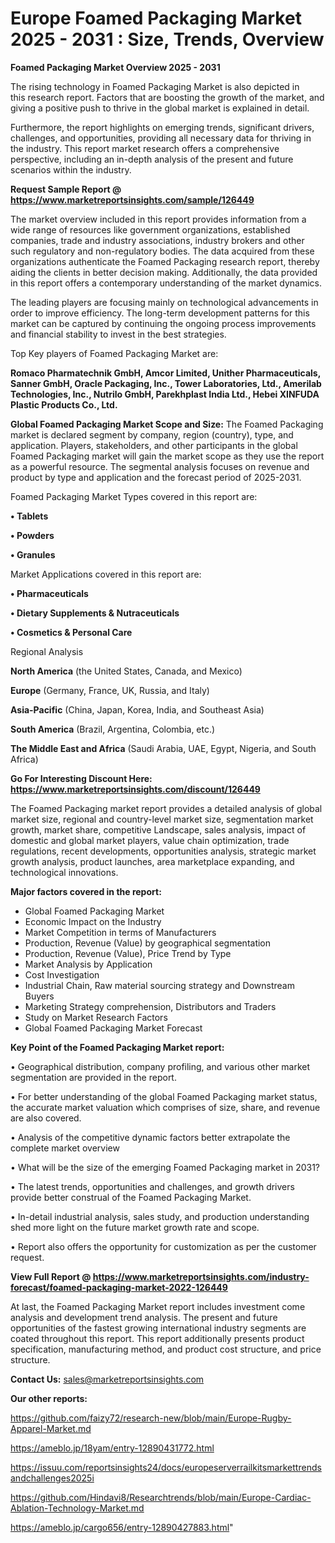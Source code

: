 # Europe Foamed Packaging Market 2025 - 2031 : Size, Trends, Overview

<Strong> Foamed Packaging Market Overview 2025 - 2031</strong>

The rising technology in Foamed Packaging Market is also depicted in this research report. Factors that are boosting the growth of the market, and giving a positive push to thrive in the global market is explained in detail.

Furthermore, the report highlights on emerging trends, significant drivers, challenges, and opportunities, providing all necessary data for thriving in the industry. This report market research offers a comprehensive perspective, including an in-depth analysis of the present and future scenarios within the industry.

<strong>Request Sample Report @ <a href=https://www.marketreportsinsights.com/sample/126449>https://www.marketreportsinsights.com/sample/126449</a></strong>

The market overview included in this report provides information from a wide range of resources like government organizations, established companies, trade and industry associations, industry brokers and other such regulatory and non-regulatory bodies. The data acquired from these organizations authenticate the Foamed Packaging research report, thereby aiding the clients in better decision making. Additionally, the data provided in this report offers a contemporary understanding of the market dynamics.

The leading players are focusing mainly on technological advancements in order to improve efficiency. The long-term development patterns for this market can be captured by continuing the ongoing process improvements and financial stability to invest in the best strategies.

Top Key players of Foamed Packaging Market are:

<strong>Romaco Pharmatechnik GmbH, Amcor Limited, Unither Pharmaceuticals, Sanner GmbH, Oracle Packaging, Inc., Tower Laboratories, Ltd., Amerilab Technologies, Inc., Nutrilo GmbH, Parekhplast India Ltd., Hebei XINFUDA Plastic Products Co., Ltd.</strong>

<strong><b>Global Foamed Packaging Market Scope and Size:</b></strong>
The Foamed Packaging market is declared segment by company, region (country), type, and application. Players, stakeholders, and other participants in the global Foamed Packaging market will gain the market scope as they use the report as a powerful resource. The segmental analysis focuses on revenue and product by type and application and the forecast period of 2025-2031.

Foamed Packaging Market Types covered in this report are:

<strong>• Tablets

• Powders

• Granules</strong>

Market Applications covered in this report are:

<strong>• Pharmaceuticals

• Dietary Supplements & Nutraceuticals

• Cosmetics & Personal Care</strong> 

Regional Analysis

<strong>North America</strong> (the United States, Canada, and Mexico)

<strong>Europe</strong> (Germany, France, UK, Russia, and Italy)

<strong>Asia-Pacific</strong> (China, Japan, Korea, India, and Southeast Asia)

<strong>South America</strong> (Brazil, Argentina, Colombia, etc.)

<strong>The Middle East and Africa</strong> (Saudi Arabia, UAE, Egypt, Nigeria, and South Africa)

<strong>Go For Interesting Discount Here: <a href=https://www.marketreportsinsights.com/discount/126449>https://www.marketreportsinsights.com/discount/126449</a></strong>

The Foamed Packaging market report provides a detailed analysis of global market size, regional and country-level market size, segmentation market growth, market share, competitive Landscape, sales analysis, impact of domestic and global market players, value chain optimization, trade regulations, recent developments, opportunities analysis, strategic market growth analysis, product launches, area marketplace expanding, and technological innovations.

<strong><b>Major factors covered in the report:</b></strong>
<ul>
  <li>Global Foamed Packaging Market </li>
  <li>Economic Impact on the Industry</li>
  <li>Market Competition in terms of Manufacturers</li>
  <li>Production, Revenue (Value) by geographical segmentation</li>
  <li>Production, Revenue (Value), Price Trend by Type</li>
  <li>Market Analysis by Application</li>
  <li>Cost Investigation</li>
  <li>Industrial Chain, Raw material sourcing strategy and Downstream Buyers</li>
  <li>Marketing Strategy comprehension, Distributors and Traders</li>
  <li>Study on Market Research Factors</li>
  <li>Global Foamed Packaging Market Forecast</li>
</ul>

<strong><b>Key Point of the Foamed Packaging Market report:</b></strong>

• Geographical distribution, company profiling, and various other market segmentation are provided in the report.

• For better understanding of the global Foamed Packaging market status, the accurate market valuation which comprises of size, share, and revenue are also covered.

• Analysis of the competitive dynamic factors better extrapolate the complete market overview

• What will be the size of the emerging Foamed Packaging market in 2031?

• The latest trends, opportunities and challenges, and growth drivers provide better construal of the Foamed Packaging Market.

• In-detail industrial analysis, sales study, and production understanding shed more light on the future market growth rate and scope.

• Report also offers the opportunity for customization as per the customer request.

<strong><b>View Full Report @ <a href=https://www.marketreportsinsights.com/industry-forecast/foamed-packaging-market-2022-126449>https://www.marketreportsinsights.com/industry-forecast/foamed-packaging-market-2022-126449</a></b></strong>


At last, the Foamed Packaging Market report includes investment come analysis and development trend analysis. The present and future opportunities of the fastest growing international industry segments are coated throughout this report. This report additionally presents product specification, manufacturing method, and product cost structure, and price structure.

<strong>Contact Us:</strong>
sales@marketreportsinsights.com

<strong>Our other reports:</strong>

<a href=https://github.com/faizy72/research-new/blob/main/Europe-Rugby-Apparel-Market.md>https://github.com/faizy72/research-new/blob/main/Europe-Rugby-Apparel-Market.md</a>

<a href=https://ameblo.jp/18yam/entry-12890431772.html>https://ameblo.jp/18yam/entry-12890431772.html</a>

<a href=https://issuu.com/reportsinsights24/docs/europeserverrailkitsmarkettrendsandchallenges2025i>https://issuu.com/reportsinsights24/docs/europeserverrailkitsmarkettrendsandchallenges2025i</a>

<a href=https://github.com/Hindavi8/Researchtrends/blob/main/Europe-Cardiac-Ablation-Technology-Market.md>https://github.com/Hindavi8/Researchtrends/blob/main/Europe-Cardiac-Ablation-Technology-Market.md</a>

<a href=https://ameblo.jp/cargo656/entry-12890427883.html>https://ameblo.jp/cargo656/entry-12890427883.html</a>"
